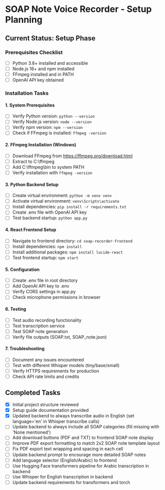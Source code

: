# SOAP Note Voice Recorder - Setup Planning

## Current Status: Setup Phase

### Prerequisites Checklist
- [ ] Python 3.8+ installed and accessible
- [ ] Node.js 16+ and npm installed
- [ ] FFmpeg installed and in PATH
- [ ] OpenAI API key obtained

### Installation Tasks

#### 1. System Prerequisites
- [ ] Verify Python version: `python --version`
- [ ] Verify Node.js version: `node --version`
- [ ] Verify npm version: `npm --version`
- [ ] Check if FFmpeg is installed: `ffmpeg -version`

#### 2. FFmpeg Installation (Windows)
- [ ] Download FFmpeg from https://ffmpeg.org/download.html
- [ ] Extract to C:\ffmpeg
- [ ] Add C:\ffmpeg\bin to system PATH
- [ ] Verify installation with `ffmpeg -version`

#### 3. Python Backend Setup
- [ ] Create virtual environment: `python -m venv venv`
- [ ] Activate virtual environment: `venv\Scripts\activate`
- [ ] Install dependencies: `pip install -r requirements.txt`
- [ ] Create .env file with OpenAI API key
- [ ] Test backend startup: `python app.py`

#### 4. React Frontend Setup
- [ ] Navigate to frontend directory: `cd soap-recorder-frontend`
- [ ] Install dependencies: `npm install`
- [ ] Install additional packages: `npm install lucide-react`
- [ ] Test frontend startup: `npm start`

#### 5. Configuration
- [ ] Create .env file in root directory
- [ ] Add OpenAI API key to .env
- [ ] Verify CORS settings in app.py
- [ ] Check microphone permissions in browser

#### 6. Testing
- [ ] Test audio recording functionality
- [ ] Test transcription service
- [ ] Test SOAP note generation
- [ ] Verify file outputs (SOAP.txt, SOAP_note.json)

#### 7. Troubleshooting
- [ ] Document any issues encountered
- [ ] Test with different Whisper models (tiny/base/small)
- [ ] Verify HTTPS requirements for production
- [ ] Check API rate limits and credits

## Completed Tasks
- [x] Initial project structure reviewed
- [x] Setup guide documentation provided 
- [x] Updated backend to always transcribe audio in English (set language='en' in Whisper transcribe calls) 
- [ ] Update backend to always include all SOAP categories (fill missing with 'None mentioned')
- [ ] Add download buttons (PDF and TXT) to frontend SOAP note display 
- [ ] Improve PDF export formatting to match 2x2 SOAP note template layout 
- [ ] Fix PDF export text wrapping and spacing in each cell
- [ ] Update backend prompt to encourage more detailed SOAP notes 
- [ ] Add language selector (English/Arabic) to frontend
- [ ] Use Hugging Face transformers pipeline for Arabic transcription in backend
- [ ] Use Whisper for English transcription in backend
- [ ] Update backend requirements for transformers and torch 